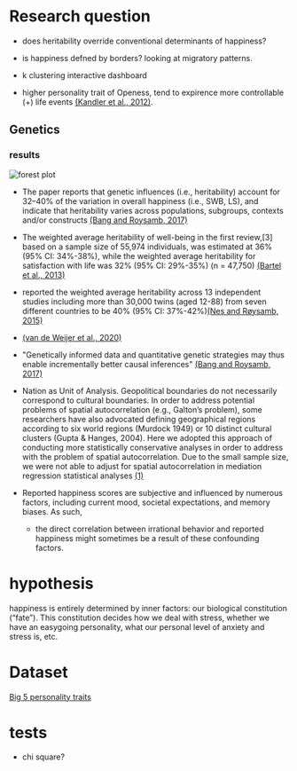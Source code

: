 # Research question 
- does heritability override conventional determinants of happiness?
- is happiness defned by borders? looking at migratory patterns.


- k clustering interactive dashboard

- higher personality trait of Openess, tend to expirence more controllable (+) life events [(Kandler et al., 2012)](https://pubmed.ncbi.nlm.nih.gov/21822914/).

## Genetics
### results
![forest plot]('https://worldhappiness.report/assets/images/2022/ch05/Fig.5.1.webp')
- The paper reports that genetic influences (i.e., heritability) account for 32–40% of the variation in overall happiness (i.e., SWB, LS), and indicate that heritability varies across populations, subgroups, contexts and/or constructs [(Bang and Roysamb, 2017)](https://link.springer.com/article/10.1007/s10902-016-9781-6)

- The weighted average heritability of well-being in the first review,[3] based on a sample size of 55,974 individuals, was estimated at 36% (95% CI: 34%-38%), while the weighted average heritability for satisfaction with life was 32% (95% CI: 29%-35%) (n = 47,750) [(Bartel et al., 2013)](https://www.pnas.org/doi/pdf/10.1073/pnas.1222171110) 

- reported the weighted average heritability across 13 independent studies including more than 30,000 twins (aged 12-88) from seven different countries to be 40% (95% CI: 37%-42%)[(Nes and Røysamb, 2015)](https://academic.oup.com/book/8255)

- [(van de Weijer et al., 2020)](https://research.vu.nl/en/publications/happiness-and-wellbeing-the-value-and-findings-from-genetic-studi)







- "Genetically informed data and quantitative genetic strategies may thus enable incrementally better causal inferences" [(Bang and Roysamb, 2017)](https://link.springer.com/article/10.1007/s10902-016-9781-6)
- Nation as Unit of Analysis. Geopolitical boundaries do not necessarily correspond to cultural boundaries.  In order to address potential problems of spatial autocorrelation (e.g., Galton’s problem), some researchers have also advocated defining geographical regions according to six world regions (Murdock 1949) or 10 distinct cultural clusters (Gupta & Hanges, 2004).  Here we adopted this approach of conducting more statistically conservative analyses in order to address with the problem of spatial autocorrelation.  Due to the small sample size, we were not able to adjust for spatial autocorrelation in mediation regression statistical analyses [(1)](https://royalsocietypublishing.org/doi/suppl/10.1098/rspb.2009.1650)



-  Reported happiness scores are subjective and influenced by numerous factors, including current mood, societal expectations, and memory biases. As such, 
    - the direct correlation between irrational behavior and reported happiness might sometimes be a result of these confounding factors.
    
# hypothesis 
happiness is entirely determined by inner factors: our
biological constitution (“fate”). This constitution decides how we deal with stress, whether we have an easygoing personality, what our personal level of anxiety and stress is, etc.

# Dataset 
[Big 5 personality traits](https://github.com/automoto/big-five-data)


# tests
- chi square?